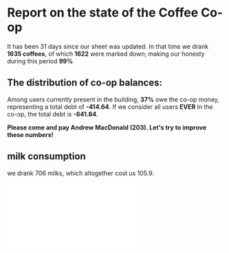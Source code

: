 





# Report on the state of the Coffee Co-op



It has been 31 days since our sheet was updated. In that time we drank **1635 coffees**, of which **1622** were marked down; making our honesty during this period **99%**

## The distribution of co-op balances:
Among users currently present in the building, **37%** owe the co-op money, representing a total debt of **-414.64**. If we consider all users **EVER** in the co-op, the total debt is **-641.84**.

**Please come and pay Andrew MacDonald (203).  Let's try to improve these numbers!**

## milk consumption
we drank 706 milks, which altogether cost us 105.9.

![The distribution of balances](figure/unnamed-chunk-4.pdf) 

